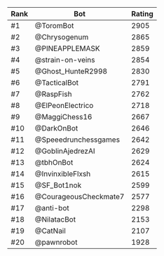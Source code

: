 Rank|Bot|Rating
---|---|---
#1|@ToromBot|2905
#2|@Chrysogenum|2865
#3|@PINEAPPLEMASK|2859
#4|@strain-on-veins|2854
#5|@Ghost_HunteR2998|2830
#6|@TacticalBot|2791
#7|@RaspFish|2762
#8|@ElPeonElectrico|2718
#9|@MaggiChess16|2667
#10|@DarkOnBot|2646
#11|@Speeedrunchessgames|2642
#12|@GoblinAjedrezAI|2629
#13|@tbhOnBot|2624
#14|@InvinxibleFlxsh|2615
#15|@SF_Bot1nok|2599
#16|@CourageousCheckmate7|2577
#17|@anti-bot|2298
#18|@NilatacBot|2153
#19|@CatNail|2107
#20|@pawnrobot|1928
